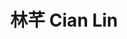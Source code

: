 ---
chinese_name: 林芊
english_name: Cian Lin
title: "林芊 Cian Lin"
id: lincian
collection: alumni
position: Alumni
type: alumni
department: "London School of Economics and Political Science (LSE)"
# venue: "London School of Economics and Political Science (LSE)"
location: "Houghton St, London WC2A 2AE英國"
# image_path: https://source.unsplash.com/collection/139386/600x600?a=.png
photo: alumni/lincian.jpg
cohort: 2022
---